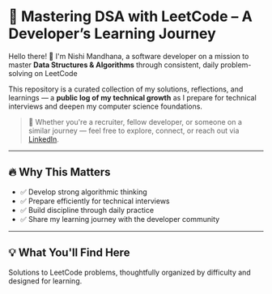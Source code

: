 # 🧠 Mastering DSA with LeetCode – A Developer’s Learning Journey

Hello there! 👋 I'm Nishi Mandhana, a software developer on a mission to master **Data Structures & Algorithms** through consistent, daily problem-solving on LeetCode

This repository is a curated collection of my solutions, reflections, and learnings — a **public log of my technical growth** as I prepare for technical interviews and deepen my computer science foundations.

> 🚀 Whether you're a recruiter, fellow developer, or someone on a similar journey — feel free to explore, connect, or reach out via [LinkedIn](https://www.linkedin.com/in/nishi-mandhana/).

---

## 🔥 Why This Matters

- ✅ Develop strong algorithmic thinking
- ✅ Prepare efficiently for technical interviews
- ✅ Build discipline through daily practice
- ✅ Share my learning journey with the developer community

---

## 💡 What You'll Find Here

Solutions to LeetCode problems, thoughtfully organized by difficulty and designed for learning.
